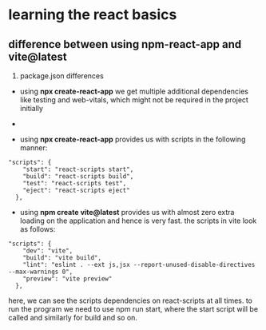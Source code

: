 # learning the react basics

## difference between using npm-react-app and vite@latest

1. package.json differences

- using **npx create-react-app** we get multiple additional dependencies like testing and web-vitals, which might not be required in the project initially
-

- using **npx create-react-app** provides us with scripts in the following manner:

```
"scripts": {
    "start": "react-scripts start",
    "build": "react-scripts build",
    "test": "react-scripts test",
    "eject": "react-scripts eject"
  },
```

- using **npm create vite@latest** provides us with almost zero extra loading on the application and hence is very fast.
  the scripts in vite look as follows:

```
"scripts": {
    "dev": "vite",
    "build": "vite build",
    "lint": "eslint . --ext js,jsx --report-unused-disable-directives --max-warnings 0",
    "preview": "vite preview"
  },
```

here, we can see the scripts dependencies on react-scripts at all times. to run the program we need to use npm run start, where the start script will be called and similarly for build and so on.

